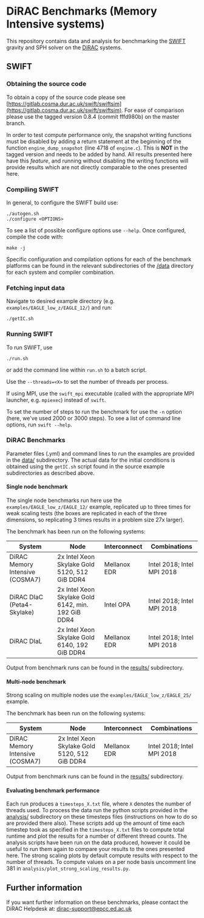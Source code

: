# DiRAC Benchmarks (Memory Intensive systems)

This repository contains data and analysis for benchmarking the [SWIFT](http://icc.dur.ac.uk/swift/) gravity and SPH solver on the [DiRAC](http://www.dirac.ac.uk) systems.

## SWIFT

### Obtaining the source code

To obtain a copy of the source code please see [https://gitlab.cosma.dur.ac.uk/swift/swiftsim](https://gitlab.cosma.dur.ac.uk/swift/swiftsim). For ease of comparison please use the tagged version 0.8.4 (commit fffd980b) on the master branch. 

In order to test compute performance only, the snapshot writing functions must be disabled by adding a return statement at the beginning of the function `engine_dump_snapshot` (line 4718 of `engine.c`). This is **NOT** in the tagged version and needs to be added by hand. All results presented here have this *feature*, and running without disabling the writing functions will provide results which are not directly comparable to the ones presented here.

### Compiling SWIFT

In general, to configure the SWIFT build use:

```
./autogen.sh
./configure <OPTIONS>
```

To see a list of possible configure options use `--help`. Once configured, compile the code with:

```
make -j
```

Specific configuration and compilation options for each of the benchmark platforms can be found in the relevant subdirectories of the [/data](/data) directory for each system and compiler combination.

### Fetching input data

Navigate to desired example directory (e.g. `examples/EAGLE_low_z/EAGLE_12/`) and run:

```
./getIC.sh
```

### Running SWIFT

To run SWIFT, use

```
./run.sh
```

or add the command line within `run.sh` to a batch script.

Use the `--threads=<X>` to set the number of threads per process.

If using MPI, use the `swift_mpi` executable (called with the appropriate MPI launcher, e.g. `mpiexec`) instead of `swift`.

To set the number of steps to run the benchmark for use the `-n` option (here, we've used 2000 or 3000 steps). To see a list of command line options, run `swift --help`. 

### DiRAC Benchmarks

Parameter files (.yml) and command lines to run the examples are provided in the [data/](data/) subdirectory. The actual data for the initial conditions is obtained using the `getIC.sh` script found in the source example subdirectories as described above. 

#### Single node benchmark

The single node benchmarks run here use the `examples/EAGLE_low_z/EAGLE_12/` example, replicated up to three times for weak scaling tests (the boxes are replicated in each of the three dimensions, so replicating 3 times results in a problem size 27x larger).

The benchmark has been run on the following systems:

| System | Node | Interconnect | Combinations |
|--------|------|--------------|--------------|
| DiRAC Memory Intensive (COSMA7) | 2x Intel Xeon Skylake Gold 5120, 512 GiB DDR4 | Mellanox EDR | Intel 2018; Intel MPI 2018 |
| DiRAC DIaC (Peta4-Skylake) | 2x Intel Xeon Skylake Gold 6142, min. 192 GiB DDR4 | Intel OPA | Intel 2018; Intel MPI 2018 | 
| DiRAC DIaL | 2x Intel Xeon Skylake Gold 6140, 192 GiB DDR4 | Mellanox EDR | Intel 2018; Intel MPI 2018 |

Output from benchmark runs can be found in the [results/](results/) subdirectory.

#### Multi-node benchmark

Strong scaling on multiple nodes use the `examples/EAGLE_low_z/EAGLE_25/` example. 

The benchmark has been run on the following systems:

| System | Node | Interconnect | Combinations |
|--------|------|--------------|--------------|
| DiRAC Memory Intensive (COSMA7) | 2x Intel Xeon Skylake Gold 5120, 512 GiB DDR4 | Mellanox EDR | Intel 2018; Intel MPI 2018 |

Output from benchmark runs can be found in the [results/](results/) subdirectory.

#### Evaluating benchmark performance

Each run produces a `timesteps_X.txt` file, where `X` denotes the number of threads used. To process the data run the python scripts provided in the [analysis/](analysis/) subdirectory on these timesteps files (instructions on how to do so are provided there also). These scripts add up the amount of time each timestep took as specified in the `timesteps_X.txt` files to compute total runtime and plot the results for a number of different thread counts. The analysis scripts have been run on the data produced, however it could be useful to run them again to compare your results to the ones presented here. The strong scaling plots by default compute results with respect to the number of threads. To compute values on a per node basis uncomment line 381 in `analysis/plot_strong_scaling_results.py`.

## Further information

If you want further information on these benchmarks, please contact the DiRAC Helpdesk at: dirac-support@epcc.ed.ac.uk


